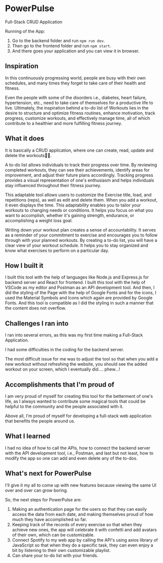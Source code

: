 # PowerPulse
Full-Stack CRUD Application

Running of the App:
1. Go to the backend folder and run `npm run dev`.
2. Then go to the frontend folder and run `npm start`.
3. And there goes your application and you can view it in browser.

## Inspiration
In this continuously progressing world, people are busy with their own schedules, and many times they forget to take care of their health and fitness.

Even the people with some of the disorders i.e., diabetes, heart failure, hypertension, etc., need to take care of themselves for a productive life to live. Ultimately, the inspiration behind a to-do list of Workouts lies in the desire to structure and optimize fitness routines, enhance motivation, track progress, customize workouts, and effectively manage time, all of which contribute to a healthier and more fulfilling fitness journey.

## What it does
It is basically a CRUD application, where one can create, read, update and delete the workouts💪🏽.

A to-do list allows individuals to track their progress over time. By reviewing completed workouts, they can see their achievements, identify areas for improvement, and adjust their future plans accordingly. Tracking progress provides a visual representation of one's enthusiasm and helps individuals stay influenced throughout their fitness journey.

This adaptable tool allows users to customize the Exercise title, load, and repetitions (reps), as well as edit and delete them. When you add a workout, it even displays the time.
This adaptability enables you to tailor your workouts to changing needs or conditions. It helps you focus on what you want to accomplish, whether it's gaining strength, endurance, or accomplishing a weight loss goal.

Writing down your workout plan creates a sense of accountability. It serves as a reminder of your commitment to exercise and encourages you to follow through with your planned workouts. By creating a to-do list, you will have a clear view of your workout schedule. It helps you to stay organized and know what exercises to perform on a particular day.

## How I built it
I built this tool with the help of languages like Node.js and Express.js for backend server and React for frontend. I built this tool with the help of VSCode as my editor and Postman as an API development tool.
And then, I did the styling of the Page with the help of Google Fonts and for the icons, I used the Material Symbols and Icons which again are provided by Google Fonts. And this tool is compatible as I did the styling in such a manner that the content does not overflow.

## Challenges I ran into
I ran into several errors, as this was my first time making a Full-Stack Application.

I had some difficulties in the coding for the backend server.

The most difficult issue for me was to adjust the tool so that when you add a new workout without refreshing the website, you should see the added workout on your screen, which I eventually did.... phew...!

## Accomplishments that I'm proud of
I am very proud of myself for creating this tool for the betterment of one's life, as I always wanted to contribute some magical tools that could be helpful to the community and the people associated with it.

Above all, I'm proud of myself for developing a full-stack web application that benefits the people around us.

## What I learned
I had no idea of how to call the APIs, how to connect the backend server with the API development tool, i.e., Postman, and last but not least, how to modify the app so one can add and even delete any of the to-dos.

## What's next for PowerPulse
I'll give it my all to come up with new features because viewing the same UI over and over can grow boring.

So, the next steps for PowerPulse are:

1.  Making an authentication page for the users so that they can easily access the data from each date, 
 and making themselves proud of how much they have accomplished so far.
2.  Keeping track of the records of every exercise so that when they achieve new ones, the app will celebrate it with confetti and add avatars of their own, which can be customizable.
3.  Connect Spotify to my web app by calling the API's using axios library of JavaScript so that when they do a specific task, they can even enjoy a bit by listening to their own customizable playlist.
4.  Can share your to-do list with your friends.

